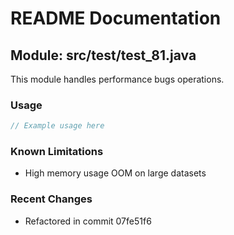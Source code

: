 # README Documentation

## Module: src/test/test_81.java

This module handles performance bugs operations.

### Usage

```java
// Example usage here
```

### Known Limitations

- High memory usage OOM on large datasets

### Recent Changes

- Refactored in commit 07fe51f6
